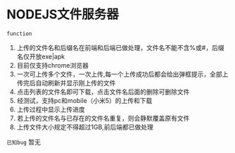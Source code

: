 ﻿# NODEJS文件服务器

````function````
1. 上传的文件名和后缀名在前端和后端已做处理，文件名不能不含%或#，后缀名仅开放exe|apk
2. 目前仅支持chrome浏览器
3. 一次可上传多个文件，一次上传,每一个上传成功后都会给出弹框提示，全部上传完后自动刷新并显示刚上传的文件
4. 点击列表的文件名即可下载，点击文件名后面的删除可删除文件
5. 经测试，支持pc和mobile（小米5）的上传和下载
6. 上传过程中显示上传进度
7. 若上传的文件名与已存在的文件名重复，则会静默覆盖原有文件
8. 上传文件大小规定不得超过1GB,前后端都已做处理

````已知bug````
暂无